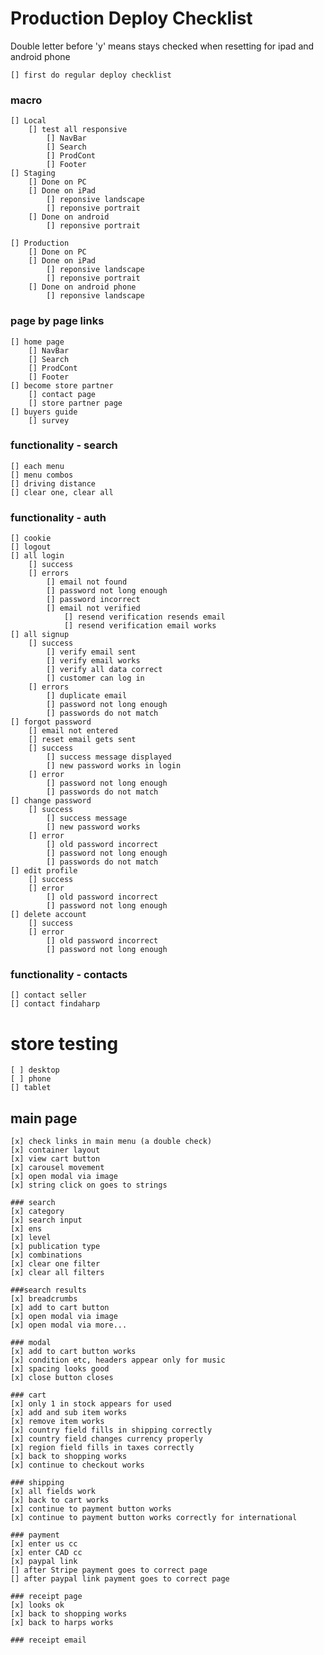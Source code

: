 # Production Deploy Checklist
Double letter before 'y' means stays checked when resetting for ipad and android phone

    [] first do regular deploy checklist

### macro
    [] Local
        [] test all responsive
            [] NavBar
            [] Search
            [] ProdCont
            [] Footer
    [] Staging
        [] Done on PC
        [] Done on iPad
            [] reponsive landscape   
            [] reponsive portrait
        [] Done on android 
            [] reponsive portrait

    [] Production
        [] Done on PC
        [] Done on iPad
            [] reponsive landscape   
            [] reponsive portrait
        [] Done on android phone
            [] reponsive landscape 
### page by page links
    [] home page
        [] NavBar
        [] Search
        [] ProdCont
        [] Footer
    [] become store partner
        [] contact page
        [] store partner page
    [] buyers guide
        [] survey

### functionality - search
    [] each menu
    [] menu combos
    [] driving distance
    [] clear one, clear all

### functionality - auth
    [] cookie
    [] logout
    [] all login
        [] success
        [] errors
            [] email not found
            [] password not long enough
            [] password incorrect
            [] email not verified
                [] resend verification resends email
                [] resend verification email works
    [] all signup
        [] success 
            [] verify email sent
            [] verify email works
            [] verify all data correct
            [] customer can log in
        [] errors
            [] duplicate email
            [] password not long enough
            [] passwords do not match
    [] forgot password
        [] email not entered
        [] reset email gets sent
        [] success
            [] success message displayed
            [] new password works in login
        [] error       
            [] password not long enough
            [] passwords do not match
    [] change password
        [] success
            [] success message
            [] new password works
        [] error
            [] old password incorrect
            [] password not long enough
            [] passwords do not match       
    [] edit profile
        [] success
        [] error
            [] old password incorrect
            [] password not long enough
    [] delete account
        [] success
        [] error
            [] old password incorrect
            [] password not long enough

### functionality - contacts
    [] contact seller
    [] contact findaharp

# store testing
    [ ] desktop
    [ ] phone
    [] tablet

## main page
    [x] check links in main menu (a double check)
    [x] container layout
    [x] view cart button
    [x] carousel movement
    [x] open modal via image
    [x] string click on goes to strings
    
    ### search
    [x] category
    [x] search input
    [x] ens
    [x] level
    [x] publication type
    [x] combinations
    [x] clear one filter
    [x] clear all filters

    ###search results
    [x] breadcrumbs
    [x] add to cart button
    [x] open modal via image
    [x] open modal via more...

    ### modal
    [x] add to cart button works
    [x] condition etc, headers appear only for music
    [x] spacing looks good
    [x] close button closes

    ### cart
    [x] only 1 in stock appears for used
    [x] add and sub item works
    [x] remove item works
    [x] country field fills in shipping correctly
    [x] country field changes currency properly
    [x] region field fills in taxes correctly
    [x] back to shopping works
    [x] continue to checkout works

    ### shipping
    [x] all fields work
    [x] back to cart works
    [x] continue to payment button works
    [x] continue to payment button works correctly for international

    ### payment
    [x] enter us cc
    [x] enter CAD cc
    [x] paypal link
    [] after Stripe payment goes to correct page
    [] after paypal link payment goes to correct page

    ### receipt page
    [x] looks ok
    [x] back to shopping works
    [x] back to harps works

    ### receipt email
